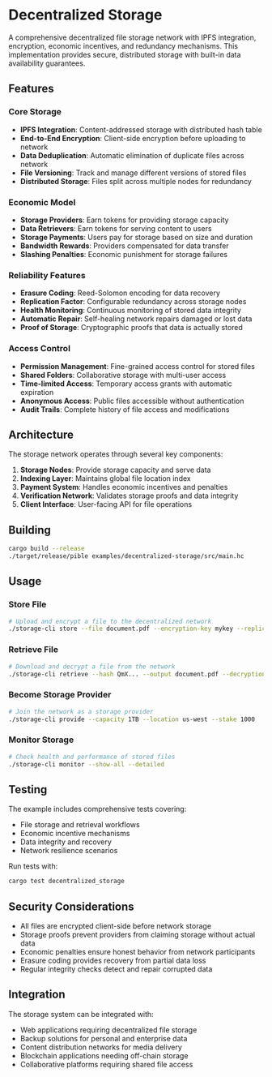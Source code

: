# Decentralized Storage

A comprehensive decentralized file storage network with IPFS integration, encryption, economic incentives, and redundancy mechanisms. This implementation provides secure, distributed storage with built-in data availability guarantees.

## Features

### Core Storage
- **IPFS Integration**: Content-addressed storage with distributed hash table
- **End-to-End Encryption**: Client-side encryption before uploading to network
- **Data Deduplication**: Automatic elimination of duplicate files across network
- **File Versioning**: Track and manage different versions of stored files
- **Distributed Storage**: Files split across multiple nodes for redundancy

### Economic Model
- **Storage Providers**: Earn tokens for providing storage capacity
- **Data Retrievers**: Earn tokens for serving content to users
- **Storage Payments**: Users pay for storage based on size and duration
- **Bandwidth Rewards**: Providers compensated for data transfer
- **Slashing Penalties**: Economic punishment for storage failures

### Reliability Features
- **Erasure Coding**: Reed-Solomon encoding for data recovery
- **Replication Factor**: Configurable redundancy across storage nodes
- **Health Monitoring**: Continuous monitoring of stored data integrity
- **Automatic Repair**: Self-healing network repairs damaged or lost data
- **Proof of Storage**: Cryptographic proofs that data is actually stored

### Access Control
- **Permission Management**: Fine-grained access control for stored files
- **Shared Folders**: Collaborative storage with multi-user access
- **Time-limited Access**: Temporary access grants with automatic expiration
- **Anonymous Access**: Public files accessible without authentication
- **Audit Trails**: Complete history of file access and modifications

## Architecture

The storage network operates through several key components:
1. **Storage Nodes**: Provide storage capacity and serve data
2. **Indexing Layer**: Maintains global file location index
3. **Payment System**: Handles economic incentives and penalties
4. **Verification Network**: Validates storage proofs and data integrity
5. **Client Interface**: User-facing API for file operations

## Building

```bash
cargo build --release
./target/release/pible examples/decentralized-storage/src/main.hc
```

## Usage

### Store File
```bash
# Upload and encrypt a file to the decentralized network
./storage-cli store --file document.pdf --encryption-key mykey --replicas 5
```

### Retrieve File
```bash
# Download and decrypt a file from the network
./storage-cli retrieve --hash QmX... --output document.pdf --decryption-key mykey
```

### Become Storage Provider
```bash
# Join the network as a storage provider
./storage-cli provide --capacity 1TB --location us-west --stake 1000
```

### Monitor Storage
```bash
# Check health and performance of stored files
./storage-cli monitor --show-all --detailed
```

## Testing

The example includes comprehensive tests covering:
- File storage and retrieval workflows
- Economic incentive mechanisms
- Data integrity and recovery
- Network resilience scenarios

Run tests with:
```bash
cargo test decentralized_storage
```

## Security Considerations

- All files are encrypted client-side before network storage
- Storage proofs prevent providers from claiming storage without actual data
- Economic penalties ensure honest behavior from network participants
- Erasure coding provides recovery from partial data loss
- Regular integrity checks detect and repair corrupted data

## Integration

The storage system can be integrated with:
- Web applications requiring decentralized file storage
- Backup solutions for personal and enterprise data
- Content distribution networks for media delivery
- Blockchain applications needing off-chain storage
- Collaborative platforms requiring shared file access
